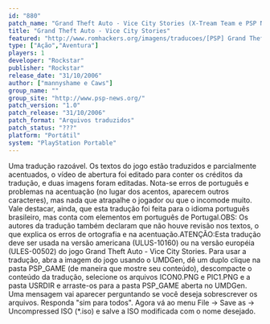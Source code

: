 ```yaml
---
id: "880"
patch_name: "Grand Theft Auto - Vice City Stories (X-Tream Team e PSP News)"
title: "Grand Theft Auto - Vice City Stories"
featured: "http://www.romhackers.org/imagens/traducoes/[PSP] Grand Theft Auto - Vice City Stories - X-Tream Team e PSP News - 1.jpg"
type: ["Ação","Aventura"]
players: 1
developer: "Rockstar"
publisher: "Rockstar"
release_date: "31/10/2006"
author: ["mannyshame e Caws"]
group_name: ""
group_site: "http://www.psp-news.org/"
patch_version: "1.0"
patch_release: "31/10/2006"
patch_format: "Arquivos traduzidos"
patch_status: "???"
platform: "Portátil"
system: "PlayStation Portable"
---
```


Uma tradução razoável. Os textos do jogo estão traduzidos e parcialmente acentuados, o vídeo de abertura foi editado para conter os créditos da tradução, e duas imagens foram editadas. Nota-se erros de português e problemas na acentuação (no lugar dos acentos, aparecem outros caracteres), mas nada que atrapalhe o jogador ou que o incomode muito. Vale destacar, ainda, que esta tradução foi feita para o idioma português brasileiro, mas conta com elementos em português de Portugal.OBS: Os autores da tradução também declaram que não houve revisão nos textos, o que explica os erros de ortografia e na acentuação.ATENÇÃO:Esta tradução deve ser usada na versão americana (ULUS-10160) ou na versão européia (ULES-00502) do jogo Grand Theft Auto - Vice City Stories. Para usar a tradução, abra a imagem do jogo usando o UMDGen, dê um duplo clique na pasta PSP_GAME (de maneira que mostre seu conteúdo), descompacte o conteúdo da tradução, selecione os arquivos ICON0.PNG e PIC1.PNG e a pasta USRDIR e arraste-os para a pasta PSP_GAME aberta no UMDGen. Uma mensagem vai aparecer perguntando se você deseja sobrescrever os arquivos. Responda "sim para todos". Agora vá ao menu File -> Save as -> Uncompressed ISO (*.iso) e salve a ISO modificada com o nome desejado.